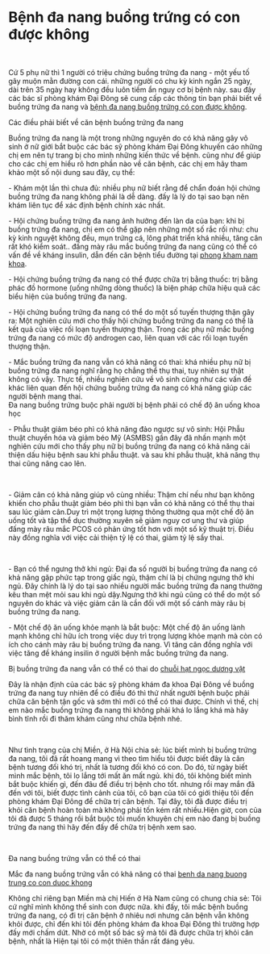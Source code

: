 <h1>Bệnh đa nang buồng trứng có con được không</h1>

<p>&nbsp;</p>

<p>Cứ 5 phụ nữ thì 1 người có triệu chứng buồng trứng đa nang - một yếu tố gây muộn mằn đường con cái. những người có chu kỳ kinh ngắn 25 ngày, dài trên 35 ngày hay không đều luôn tiềm ẩn nguy cơ bị bệnh này. sau đây các bác sĩ phòng khám Đại Đông sẽ cung cấp các thông tin bạn phải biết về buồng trứng đa nang và <a href="http://phongkhamdaidong.vn/benh-da-nang-buong-trung-co-con-duoc-khong-95.html">bệnh đa nang buồng trứng có con được không</a>.</p>

<p>Các điều phải biết về căn bệnh buồng trứng đa nang</p>

<p>Buồng trứng đa nang là một trong những nguyên do có khả năng gây vô sinh ở nữ giới bắt buộc các bác sỹ phòng khám Đại Đông khuyến cáo những chị em nên tự trang bị cho mình những kiến thức về bệnh. cũng như để giúp cho các chị em hiểu rõ hơn phần nào về căn bệnh, các chị em hãy tham khảo một số nội dung sau đây, cụ thể:</p>

<p>- Khám một lần thì chưa đủ: nhiều phụ nữ biết rằng để chẩn đoán hội chứng buồng trứng đa nang không phải là dễ dàng. đấy là lý do tại sao bạn nên khám liên tục để xác định bệnh chính xác nhất.</p>

<p>- Hội chứng buồng trứng đa nang ảnh hưởng đến làn da của bạn: khi bị buồng trứng đa nang, chị em có thể gặp nên những một số rắc rối như: chu kỳ kinh nguyệt không đều, mụn trứng cá, lông phát triển khá nhiều, tăng cân rất khó kiểm soát.. đấng mày râu mắc buồng trứng đa nang cũng có thể có vấn đề về kháng insulin, dẫn đến căn bệnh tiểu đường tại <a href="http://phongkhamdaidong.vn/dia-chi-phong-kham-nam-khoa-tot-nhat-o-tphcm-5.html">phong kham nam khoa</a>.</p>

<p>- Hội chứng buồng trứng đa nang có thể được chữa trị bằng thuốc: trị bằng phác đồ hormone (uống những dòng thuốc) là biện pháp chữa hiệu quả các biểu hiện của buồng trứng đa nang.</p>

<p>- Hội chứng buồng trứng đa nang có thể do một số tuyến thượng thận gây ra: Một nghiên cứu mới cho thấy hội chứng buồng trứng đa nang có thể là kết quả của việc rối loạn tuyến thượng thận. Trong các phụ nữ mắc buồng trứng đa nang có mức độ androgen cao, liên quan với các rối loạn tuyến thượng thận.</p>

<p>- Mắc buồng trứng đa nang vẫn có khả năng có thai: khá nhiều phụ nữ bị buồng trứng đa nang nghĩ rằng họ chẳng thể thụ thai, tuy nhiên sự thật không có vậy. Thực tế, nhiều nghiên cứu về vô sinh cũng như các vấn đề khác liên quan đến hội chứng buồng trứng đa nang có khả năng giúp các người bệnh mang thai.<br />
Đa nang buồng trứng buộc phải người bị bệnh phải có chế độ ăn uống khoa học</p>

<p>- Phẫu thuật giảm béo phì có khả năng đảo ngược sự vô sinh: Hội Phẫu thuật chuyển hóa và giảm béo Mỹ (ASMBS) gần đây đã nhấn mạnh một nghiên cứu mới cho thấy phụ nữ bị buồng trứng đa nang có khả năng cải thiện dấu hiệu bệnh sau khi phẫu thuật. và sau khi phẫu thuật, khả năng thụ thai cũng nâng cao lên.</p>

<p>&nbsp;</p>

<p>- Giảm cân có khả năng giúp vô cùng nhiều: Thậm chí nếu như bạn không khiến cho phẫu thuật giảm béo phì thì bạn vẫn có khả năng có thể thụ thai sau lúc giảm cân.Duy trì một trọng lượng thông thường qua một chế độ ăn uống tốt và tập thể dục thường xuyên sẽ giảm nguy cơ ung thư và giúp đấng mày râu mắc PCOS có phản ứng tốt hơn với một số kỹ thuật trị. Điều này đồng nghĩa với việc cải thiện tỷ lệ có thai, giảm tỷ lệ sẩy thai.</p>

<p>&nbsp;</p>

<p>- Bạn có thể ngưng thở khi ngủ: Đại đa số người bị buồng trứng đa nang có khả năng gặp phức tạp trong giấc ngủ, thậm chí là bị chứng ngưng thở khi ngủ. Đây chính là lý do tại sao nhiều người mắc buồng trứng đa nang thường kêu than mệt mỏi sau khi ngủ dậy.Ngưng thở khi ngủ cũng có thể do một số nguyên do khác và việc giảm cân là cần đối với một số cánh mày râu bị buồng trứng đa nang.</p>

<p>- Một chế độ ăn uống khỏe mạnh là bắt buộc: Một chế độ ăn uống lành mạnh không chỉ hữu ích trong việc duy trì trọng lượng khỏe mạnh mà còn có ích cho cánh mày râu bị buồng trứng đa nang. Vì tăng cân đồng nghĩa với việc tăng đề kháng insilin ở người bệnh mắc buồng trứng đa nang.</p>

<p>Bị buồng trứng đa nang vẫn có thể có thai do <a href="http://phongkhamdaidong.vn/chuoi-hat-ngoc-duong-vat-la-gi-nguyen-nhan-va-cach-chua-tri-33.html">chuỗi hạt ngọc dương vật</a></p>

<p>Đây là nhận định của các bác sỹ phòng khám đa khoa Đại Đông về buồng trứng đa nang tuy nhiên để có điều đó thì thứ nhất người bệnh buộc phải chữa căn bệnh tận gốc và sớm thì mới có thể có thai được. Chính vì thế, chị em nào mắc buồng trứng đa nang thì không phải khá lo lắng khá mà hãy bình tĩnh rồi đi thăm khám cũng như chữa bệnh nhé.</p>

<p>&nbsp;</p>

<p>Như tình trạng của chị Miền, ở Hà Nội chia sẻ: lúc biết mình bị buồng trứng đa nang, tôi đã rất hoang mang vì theo tìm hiểu tôi được biết đây là căn bệnh tương đối khó trị, nhất là tương đối khó có con. Do đó, từ ngày biết mình mắc bệnh, tôi lo lắng tới mất ăn mất ngủ. khi đó, tôi không biết mình bắt buộc khiến gì, đến đâu để điều trị bệnh cho tốt. nhưng rồi may mắn đã đến với tôi, biết được tình cảnh của tôi, cô bạn của tôi có giới thiệu tôi đến phòng khám Đại Đông để chữa trị căn bệnh. Tại đây, tôi đã được điều trị khỏi căn bệnh hoàn toàn mà không phải tốn kém rất nhiều.Hiện giờ, con của tôi đã được 5 tháng rồi bắt buộc tôi muốn khuyên chị em nào đang bị buồng trứng đa nang thì hãy đến đấy để chữa trị bệnh xem sao.</p>

<p>&nbsp;</p>

<p>Đa nang buồng trứng vẫn có thể có thai</p>

<p>Mắc đa nang buồng trứng vẫn có khả năng có thai <a href="http://phongkhamdaidong.vn/benh-da-nang-buong-trung-co-con-duoc-khong-95.html">benh da nang buong trung co con duoc khong</a></p>

<p>Không chỉ riêng bạn Miền mà chị Hiến ở Hà Nam cũng có chung chia sẻ: Tôi cứ nghĩ mình không thể sinh con được nữa. khi đấy, tôi mắc bệnh buồng trứng đa nang, có đi trị căn bệnh ở nhiêu nơi nhưng căn bệnh vẫn không khỏi được, chỉ đến khi tôi đến phòng khám đa khoa Đại Đông thì trường hợp đấy mới chấm dứt. Nhờ có một số bác sỹ mà tôi đã được chữa trị khỏi căn bệnh, nhất là Hiện tại tôi có một thiên thần rất đáng yêu.</p>

<p>&nbsp;</p>

<p>&nbsp;</p>
